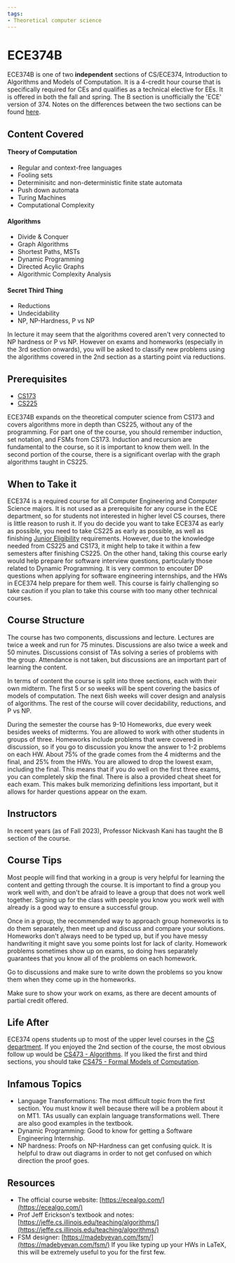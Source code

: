 ```yaml
---
tags:
- Theoretical computer science
---
```

# ECE374B
ECE374B is one of two **independent** sections of CS/ECE374, Introduction to Algorithms and Models of Computation. It is a 4-credit hour course that is specifically required for CEs and qualifies as a technical elective for EEs. It is offered in both the fall and spring. The B section is unofficially the 'ECE' version of 374. Notes on the differences between the two sections can be found [here](../X%20versus%20Y/CS374A%20vs%20ECE374B.md).

## Content Covered

#### Theory of Computation 
- Regular and context-free languages
- Fooling sets
- Determinisitc and non-deterministic finite state automata
- Push down automata
- Turing Machines
- Computational Complexity
#### Algorithms
- Divide & Conquer
- Graph Algorithms
- Shortest Paths, MSTs
- Dynamic Programming
- Directed Acylic Graphs
- Algorithmic Complexity Analysis
#### Secret Third Thing
- Reductions
- Undecidability
- NP, NP-Hardness, P vs NP

In lecture it may seem that the algorithms covered aren't very connected to NP hardness or P vs NP. However on exams and homeworks (especially in the 3rd section onwards), you will be asked to classify new problems using the algorithms covered in the 2nd section as a starting point via reductions. 

## Prerequisites
- [CS173](../CS%20Course%20Offerings/CS173.md)
- [CS225](../CS%20Course%20Offerings/CS225.md)

ECE374B expands on the theoretical computer science from CS173 and covers algorithms more in depth than CS225, without any of the programming. For part one of the course, you should remember induction, set notation, and FSMs from CS173. Induction and recursion are fundamental to the course, so it is important to know them well. In the second portion of the course, there is a significant overlap with the graph algorithms taught in CS225.

## When to Take it
ECE374 is a required course for all Computer Engineering and Computer Science majors. It is not used as a prerequisite for any course in the ECE department, so for students not interested in higher level CS courses, there is little reason to rush it. If you do decide you want to take ECE374 as early as possible, you need to take CS225 as early as possible, as well as finishing [Junior Eligibility](https://ece.illinois.edu/academics/ugrad/advising-tips/junior225) requirements. However, due to the knowledge needed from CS225 and CS173, it might help to take it within a few semesters after finishing CS225. On the other hand, taking this course early would help prepare for software interview questions, particularly those related to Dynamic Programming. It is very common to encouter DP questions when applying for software engineering internships, and the HWs in ECE374 help prepare for them well. This course is fairly challenging so take caution if you plan to take this course with too many other technical courses.

## Course Structure
The course has two components, discussions and lecture. Lectures are twice a week and run for 75 minutes. Discussions are also twice a week and 50 minutes. Discussions consist of TAs solving a series of problems with the group. Attendance is not taken, but discussions are an important part of learning the content.

In terms of content the course is split into three sections, each with their own midterm. The first 5 or so weeks will be spent covering the basics of models of computation. The next 6ish weeks will cover design and analysis of algorithms. The rest of the course will cover decidability, reductions, and P vs NP.

During the semester the course has 9-10 Homeworks, due every week besides weeks of midterms. You are allowed to work with other students in groups of three. Homeworks include problems that were covered in discussion, so if you go to discussion you know the answer to 1-2 problems on each HW. About 75% of the grade comes from the 4 midterms and the final, and 25% from the HWs. You are allowed to drop the lowest exam, including the final. This means that if you do well on the first three exams, you can completely skip the final. There is also a provided cheat sheet for each exam. This makes bulk memorizing definitions less important, but it allows for harder questions appear on the exam.


## Instructors
In recent years (as of Fall 2023), Professor Nickvash Kani has taught the B section of the course. 

## Course Tips
Most people will find that working in a group is very helpful for learning the content and getting through the course. It is important to find a group you work well with, and don't be afraid to leave a group that does not work well together. Signing up for the class with people you know you work well with already is a good way to ensure a successful group.

Once in a group, the recommended way to approach group homeworks is to do them separately, then meet up and discuss and compare your solutions. Homeworks don't always need to be typed up, but if you have messy handwriting it might save you some points lost for lack of clarity. Homework problems sometimes show up on exams, so doing hws separately guarantees that you know all of the problems on each homework.

Go to discussions and make sure to write down the problems so you know them when they come up in the homeworks.

Make sure to show your work on exams, as there are decent amounts of partial credit offered.


## Life After
ECE374 opens students up to most of the upper level courses in the [CS department](../../CS%20Course%20Offerings/). If you enjoyed the 2nd section of the course, the most obvious follow up would be [CS473 - Algorithms](../CS%20Course%20Offerings/CS473.md). If you liked the first and third sections, you should take [CS475 - Formal Models of Computation](../CS%20Course%20Offerings/CS475.md).

## Infamous Topics
- Language Transformations: The most difficult topic from the first section. You must know it well because there will be a problem about it on MT1. TAs usually can explain language transformations well. There are also good examples in the textbook.
- Dynamic Programming: Good to know for getting a Software Engineering Internship.
- NP hardness: Proofs on NP-Hardness can get confusing quick. It is helpful to draw out diagrams in order to not get confused on which direction the proof goes.

## Resources
+ The official course website: [https://ecealgo.com/](https://ecealgo.com/)
+ Prof Jeff Erickson's textbook and notes: [https://jeffe.cs.illinois.edu/teaching/algorithms/](https://jeffe.cs.illinois.edu/teaching/algorithms/)
+ FSM designer: [https://madebyevan.com/fsm/](https://madebyevan.com/fsm/) If you like typing up your HWs in LaTeX, this will be extremely useful to you for the first few.
